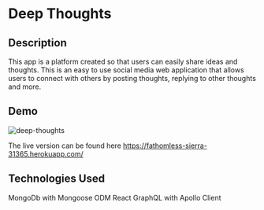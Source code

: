 # Deep Thoughts

## Description
This app is a platform created so that users can easily share ideas and thoughts. This is an easy to use social media web application that allows users to connect with others by posting thoughts, replying to other thoughts and more.

## Demo
![deep-thoughts](https://user-images.githubusercontent.com/77707292/136698321-e684594f-bbf0-442b-ab9e-6529981e8ec8.png)


The live version can be found here https://fathomless-sierra-31365.herokuapp.com/


## Technologies Used
  MongoDb with Mongoose ODM
  React
  GraphQL with Apollo Client
